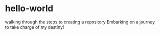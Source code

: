 # hello-world
walking through the steps to creating a repository
Embarking on a journey to take charge of my destiny!
